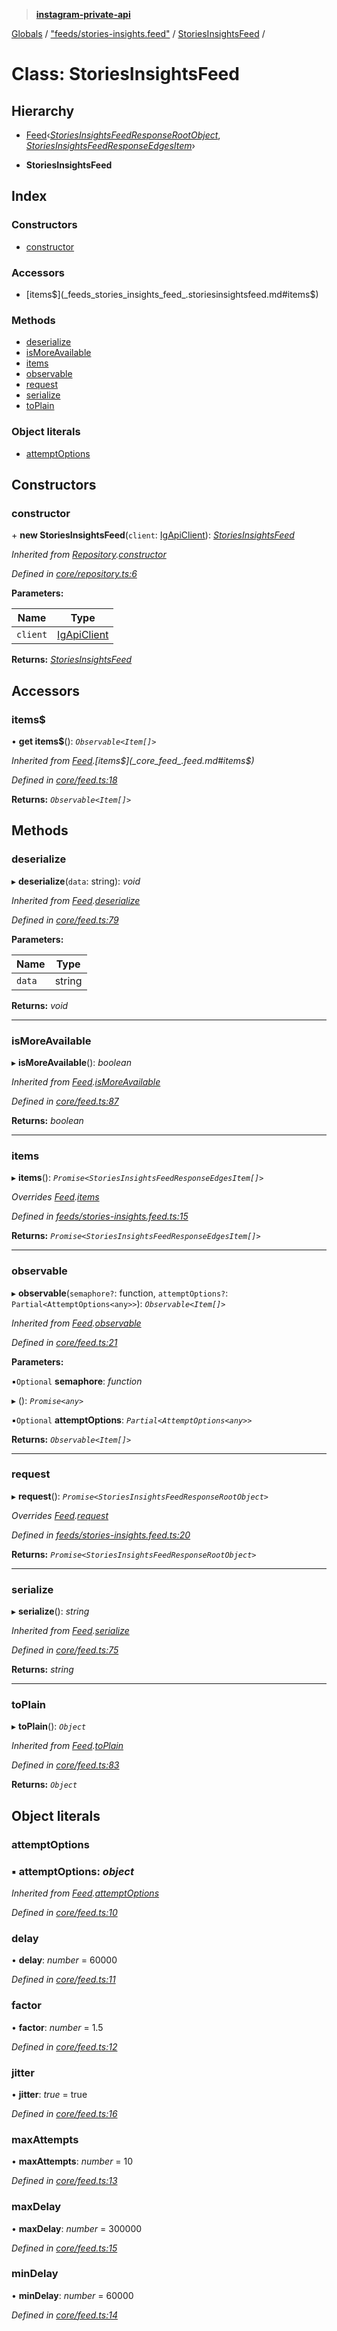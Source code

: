 > **[instagram-private-api](../README.md)**

[Globals](../README.md) / ["feeds/stories-insights.feed"](../modules/_feeds_stories_insights_feed_.md) / [StoriesInsightsFeed](_feeds_stories_insights_feed_.storiesinsightsfeed.md) /

# Class: StoriesInsightsFeed

## Hierarchy

  * [Feed](_core_feed_.feed.md)‹*[StoriesInsightsFeedResponseRootObject](../interfaces/_responses_stories_insights_feed_response_.storiesinsightsfeedresponserootobject.md)*, *[StoriesInsightsFeedResponseEdgesItem](../interfaces/_responses_stories_insights_feed_response_.storiesinsightsfeedresponseedgesitem.md)*›

  * **StoriesInsightsFeed**

## Index

### Constructors

* [constructor](_feeds_stories_insights_feed_.storiesinsightsfeed.md#constructor)

### Accessors

* [items$](_feeds_stories_insights_feed_.storiesinsightsfeed.md#items$)

### Methods

* [deserialize](_feeds_stories_insights_feed_.storiesinsightsfeed.md#deserialize)
* [isMoreAvailable](_feeds_stories_insights_feed_.storiesinsightsfeed.md#ismoreavailable)
* [items](_feeds_stories_insights_feed_.storiesinsightsfeed.md#items)
* [observable](_feeds_stories_insights_feed_.storiesinsightsfeed.md#observable)
* [request](_feeds_stories_insights_feed_.storiesinsightsfeed.md#request)
* [serialize](_feeds_stories_insights_feed_.storiesinsightsfeed.md#serialize)
* [toPlain](_feeds_stories_insights_feed_.storiesinsightsfeed.md#toplain)

### Object literals

* [attemptOptions](_feeds_stories_insights_feed_.storiesinsightsfeed.md#attemptoptions)

## Constructors

###  constructor

\+ **new StoriesInsightsFeed**(`client`: [IgApiClient](_core_client_.igapiclient.md)): *[StoriesInsightsFeed](_feeds_stories_insights_feed_.storiesinsightsfeed.md)*

*Inherited from [Repository](_core_repository_.repository.md).[constructor](_core_repository_.repository.md#constructor)*

*Defined in [core/repository.ts:6](https://github.com/dilame/instagram-private-api/blob/3e16058/src/core/repository.ts#L6)*

**Parameters:**

Name | Type |
------ | ------ |
`client` | [IgApiClient](_core_client_.igapiclient.md) |

**Returns:** *[StoriesInsightsFeed](_feeds_stories_insights_feed_.storiesinsightsfeed.md)*

## Accessors

###  items$

• **get items$**(): *`Observable<Item[]>`*

*Inherited from [Feed](_core_feed_.feed.md).[items$](_core_feed_.feed.md#items$)*

*Defined in [core/feed.ts:18](https://github.com/dilame/instagram-private-api/blob/3e16058/src/core/feed.ts#L18)*

**Returns:** *`Observable<Item[]>`*

## Methods

###  deserialize

▸ **deserialize**(`data`: string): *void*

*Inherited from [Feed](_core_feed_.feed.md).[deserialize](_core_feed_.feed.md#deserialize)*

*Defined in [core/feed.ts:79](https://github.com/dilame/instagram-private-api/blob/3e16058/src/core/feed.ts#L79)*

**Parameters:**

Name | Type |
------ | ------ |
`data` | string |

**Returns:** *void*

___

###  isMoreAvailable

▸ **isMoreAvailable**(): *boolean*

*Inherited from [Feed](_core_feed_.feed.md).[isMoreAvailable](_core_feed_.feed.md#ismoreavailable)*

*Defined in [core/feed.ts:87](https://github.com/dilame/instagram-private-api/blob/3e16058/src/core/feed.ts#L87)*

**Returns:** *boolean*

___

###  items

▸ **items**(): *`Promise<StoriesInsightsFeedResponseEdgesItem[]>`*

*Overrides [Feed](_core_feed_.feed.md).[items](_core_feed_.feed.md#abstract-items)*

*Defined in [feeds/stories-insights.feed.ts:15](https://github.com/dilame/instagram-private-api/blob/3e16058/src/feeds/stories-insights.feed.ts#L15)*

**Returns:** *`Promise<StoriesInsightsFeedResponseEdgesItem[]>`*

___

###  observable

▸ **observable**(`semaphore?`: function, `attemptOptions?`: `Partial<AttemptOptions<any>>`): *`Observable<Item[]>`*

*Inherited from [Feed](_core_feed_.feed.md).[observable](_core_feed_.feed.md#observable)*

*Defined in [core/feed.ts:21](https://github.com/dilame/instagram-private-api/blob/3e16058/src/core/feed.ts#L21)*

**Parameters:**

▪`Optional`  **semaphore**: *function*

▸ (): *`Promise<any>`*

▪`Optional`  **attemptOptions**: *`Partial<AttemptOptions<any>>`*

**Returns:** *`Observable<Item[]>`*

___

###  request

▸ **request**(): *`Promise<StoriesInsightsFeedResponseRootObject>`*

*Overrides [Feed](_core_feed_.feed.md).[request](_core_feed_.feed.md#abstract-request)*

*Defined in [feeds/stories-insights.feed.ts:20](https://github.com/dilame/instagram-private-api/blob/3e16058/src/feeds/stories-insights.feed.ts#L20)*

**Returns:** *`Promise<StoriesInsightsFeedResponseRootObject>`*

___

###  serialize

▸ **serialize**(): *string*

*Inherited from [Feed](_core_feed_.feed.md).[serialize](_core_feed_.feed.md#serialize)*

*Defined in [core/feed.ts:75](https://github.com/dilame/instagram-private-api/blob/3e16058/src/core/feed.ts#L75)*

**Returns:** *string*

___

###  toPlain

▸ **toPlain**(): *`Object`*

*Inherited from [Feed](_core_feed_.feed.md).[toPlain](_core_feed_.feed.md#toplain)*

*Defined in [core/feed.ts:83](https://github.com/dilame/instagram-private-api/blob/3e16058/src/core/feed.ts#L83)*

**Returns:** *`Object`*

## Object literals

###  attemptOptions

### ▪ **attemptOptions**: *object*

*Inherited from [Feed](_core_feed_.feed.md).[attemptOptions](_core_feed_.feed.md#attemptoptions)*

*Defined in [core/feed.ts:10](https://github.com/dilame/instagram-private-api/blob/3e16058/src/core/feed.ts#L10)*

###  delay

• **delay**: *number* = 60000

*Defined in [core/feed.ts:11](https://github.com/dilame/instagram-private-api/blob/3e16058/src/core/feed.ts#L11)*

###  factor

• **factor**: *number* = 1.5

*Defined in [core/feed.ts:12](https://github.com/dilame/instagram-private-api/blob/3e16058/src/core/feed.ts#L12)*

###  jitter

• **jitter**: *true* = true

*Defined in [core/feed.ts:16](https://github.com/dilame/instagram-private-api/blob/3e16058/src/core/feed.ts#L16)*

###  maxAttempts

• **maxAttempts**: *number* = 10

*Defined in [core/feed.ts:13](https://github.com/dilame/instagram-private-api/blob/3e16058/src/core/feed.ts#L13)*

###  maxDelay

• **maxDelay**: *number* = 300000

*Defined in [core/feed.ts:15](https://github.com/dilame/instagram-private-api/blob/3e16058/src/core/feed.ts#L15)*

###  minDelay

• **minDelay**: *number* = 60000

*Defined in [core/feed.ts:14](https://github.com/dilame/instagram-private-api/blob/3e16058/src/core/feed.ts#L14)*